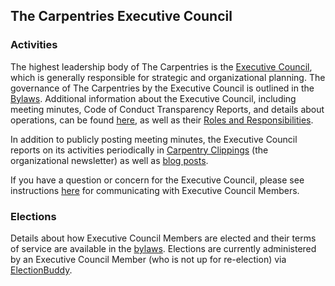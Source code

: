 ## The Carpentries Executive Council

### Activities

The highest leadership body of The Carpentries is the [Executive Council](https://carpentries.org/governance/), which is generally responsible for strategic and organizational planning. The governance of The Carpentries by the Executive Council is outlined in the [Bylaws](bylaws.md). Additional information about the Executive Council, including meeting minutes, Code of Conduct Transparency Reports, and details about operations, can be found [here](https://github.com/carpentries/executive-council-info), as well as their [Roles and Responsibilities](https://github.com/carpentries/executive-council-info/blob/master/process/roles_responsibilities.md#).

In addition to publicly posting meeting minutes, the Executive Council reports on its activities periodically in [Carpentry Clippings](https://carpentries.org/newsletter/) (the organizational newsletter) as well as [blog posts](https://carpentries.org/posts-by-tags/#blog-tag-governance). 

If you have a question or concern for the Executive Council, please see instructions [here](https://github.com/carpentries/executive-council-info) for communicating with Executive Council Members.

### Elections

Details about how Executive Council Members are elected and their terms of service are available in the [bylaws](https://docs.carpentries.org/topic_folders/governance/bylaws.html#nominations-and-elections). Elections are currently administered by an Executive Council Member (who is not up for re-election) via [ElectionBuddy](https://electionbuddy.com). 
